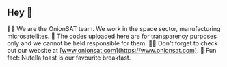 ## Hey 👋

🙋‍♀️ We are the OnionSAT team. We work in the space sector, manufacturing microsatellites.
🌈 The codes uploaded here are for transparency purposes only and we cannot be held responsible for them.
👩‍💻 Don't forget to check out our website at [www.onionsat.com](https://www.onionsat.com).
🍿 Fun fact: Nutella toast is our favourite breakfast.
